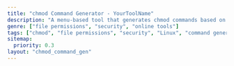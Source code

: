 ```yaml
---
title: "chmod Command Generator - YourToolName"
description: "A menu-based tool that generates chmod commands based on user input for modifying file permissions."
genre: ["file permissions", "security", "online tools"]
tags: ["chmod", "file permissions", "security", "Linux", "command generator", "online tools"]
sitemap:
  priority: 0.3
layout: "chmod_command_gen"
---
```

